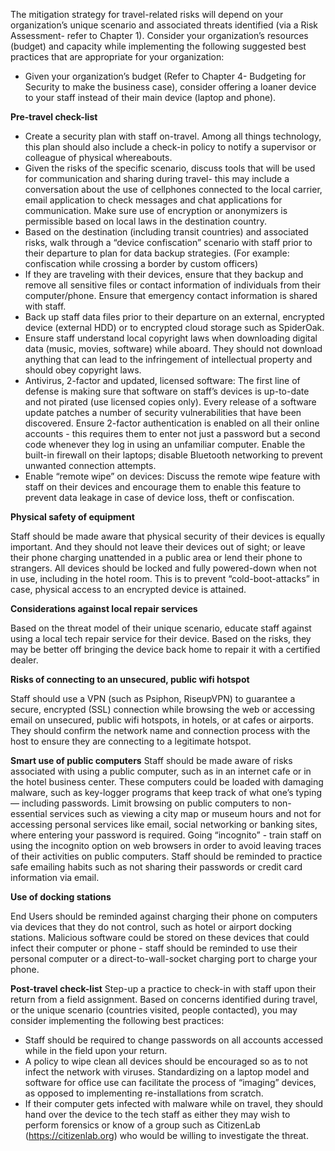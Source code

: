 The mitigation strategy for travel-related risks will depend on your organization’s unique scenario and associated threats identified (via a Risk Assessment- refer to Chapter 1). Consider your organization’s resources (budget) and capacity while implementing the following suggested best practices that are appropriate for your organization: 
- Given your organization’s budget (Refer to Chapter 4- Budgeting for Security to make the business case), consider offering a loaner device to your staff instead of their main device (laptop and phone). 

**Pre-travel check-list**

- Create a security plan with staff on-travel. Among all things technology, this plan should also include a check-in policy to notify a supervisor or colleague of physical whereabouts.  
- Given the risks of the specific scenario, discuss tools that will be used for communication and sharing during travel- this may include a conversation about the use of cellphones connected to the local carrier, email application to check messages and chat applications for communication. Make sure use of encryption or anonymizers is permissible based on local laws in the destination country. 
- Based on the destination (including transit countries) and associated risks, walk through a “device confiscation” scenario with staff prior to their departure to plan for data backup strategies. (For example: confiscation while crossing a border by custom officers)
- If they are traveling with their devices, ensure that they backup and remove all sensitive files or contact information of individuals from their computer/phone. Ensure that emergency contact information is shared with staff. 
- Back up staff data files prior to their departure on an external, encrypted device (external HDD) or to encrypted cloud storage such as SpiderOak. 
- Ensure staff understand local copyright laws when downloading digital data (music, movies, software) while aboard. They should not download anything that can lead to the infringement of intellectual property and should obey copyright laws. 
- Antivirus, 2-factor and updated, licensed software: The first line of defense is making sure that software on staff’s devices is up-to-date and not pirated (use licensed copies only). Every release of a software update patches a number of security vulnerabilities that have been discovered. Ensure 2-factor authentication is enabled on all their online accounts - this requires them to enter not just a password but a second code whenever they log in using an unfamiliar computer. Enable the built-in firewall on their laptops; disable Bluetooth networking to prevent unwanted connection attempts.
- Enable “remote wipe” on devices: Discuss the remote wipe feature with staff on their devices and encourage them to enable this feature to prevent data leakage in case of device loss, theft or confiscation. 

**Physical safety of equipment**

Staff should be made aware that physical security of their devices is equally important. And they should not leave their devices out of sight; or leave their phone charging unattended in a public area or lend their phone to strangers. All devices should be locked and fully powered-down when not in use, including in the hotel room. This is to prevent “cold-boot-attacks” in case, physical access to an encrypted device is attained. 

**Considerations against local repair services**

Based on the threat model of their unique scenario, educate staff against using a local tech repair service for their device. Based on the risks, they may be better off bringing the device back home to repair it with a certified dealer. 

**Risks of connecting to an unsecured, public wifi hotspot**

Staff should use a VPN (such as Psiphon, RiseupVPN) to guarantee a secure, encrypted (SSL) connection while browsing the web or accessing email on unsecured, public wifi hotspots, in hotels, or at cafes or airports. They should confirm the network name and connection process with the host to ensure they are connecting to a legitimate hotspot. 

**Smart use of public computers**
Staff should be made aware of risks associated with using a public computer, such as in an internet cafe or in the hotel business center. These computers could be loaded with damaging malware, such as key-logger programs that keep track of what one’s typing — including passwords. Limit browsing on public computers to non-essential services such as viewing a city map or museum hours and not for accessing personal services like email, social networking or banking sites, where entering your password is required. Going “incognito” - train staff on using the incognito option on web browsers in order to avoid leaving traces of their activities on public computers. Staff should be reminded to practice safe emailing habits such as not sharing their passwords or credit card information via email. 

**Use of docking stations**

End Users should be reminded against charging their phone on computers via devices that they do not control, such as hotel or airport docking stations. Malicious software could be stored on these devices that could infect their computer or phone - staff should be reminded to use their personal computer or a direct-to-wall-socket charging port to charge your phone.

**Post-travel check-list**
Step-up a practice to check-in with staff upon their return from a field assignment. Based on concerns identified during travel, or the unique scenario (countries visited, people contacted), you may consider implementing the following best practices: 
- Staff should be required to change passwords on all accounts accessed while in the field upon your return. 
- A policy to wipe clean all devices should be encouraged so as to not infect the network with viruses. Standardizing on a laptop model and software for office use can facilitate the process of “imaging” devices, as opposed to implementing re-installations from scratch.  
- If their computer gets infected with malware while on travel, they should hand over the device to the tech staff as either they may wish to perform forensics or know of a group such as CitizenLab (https://citizenlab.org) who would be willing to investigate the threat.

